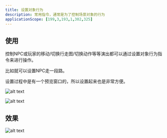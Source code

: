```yaml
---
title: 设置对象行为
description: 常用指令，通常是为了控制场景对象的行为
applicationScope: [199,3,193,1,302,325]
---
```


## 使用

控制NPC或玩家的移动/切换行走图/切换动作等等演出都可以通过设置对象行为指令来进行操作。

比如就可以设置NPC走一段路。

设置过程中是有一个预览窗口的，所以设置起来也是非常方便。

![alt text](https://cdn.gcw.wiki/gcw/image/zh_hans/commands/sceneobject/backtotitlepage/image.png)

![alt text](https://cdn.gcw.wiki/gcw/image/zh_hans/commands/sceneobject/backtotitlepage/image-1.png)

## 效果

![alt text](https://cdn.gcw.wiki/gcw/image/zh_hans/commands/sceneobject/backtotitlepage/1.gif)
